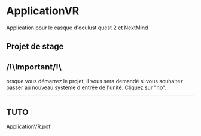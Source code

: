 # ApplicationVR
Application pour le casque d'oculust quest 2 et NextMind

Projet de stage
-------------
/!\Important/!\
------------
orsque vous démarrez le projet, il vous sera demandé si vous souhaitez passer au nouveau système d'entrée de l'unité. Cliquez sur "no".

----------
TUTO
---------

[ApplicationVR.pdf](https://github.com/christopher313/ApplicationVR/files/7942294/ApplicationVR.pdf)
